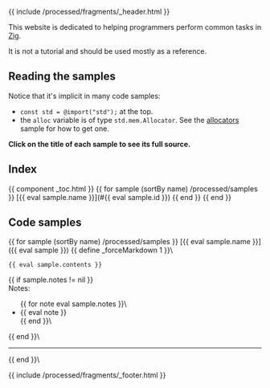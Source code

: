 {{ include /processed/fragments/_header.html }}

This website is dedicated to helping programmers perform common tasks in [Zig](https://ziglang.org/).

It is not a tutorial and should be used mostly as a reference.

## Reading the samples

Notice that it's implicit in many code samples:

* `const std = @import("std");` at the top.
* the `alloc` variable is of type `std.mem.Allocator`. See the [allocators](#allocators) sample for how to get one.

**Click on the title of each sample to see its full source.**

## Index

{{ component _toc.html }}
{{ for sample (sortBy name) /processed/samples }}
[{{ eval sample.name }}](#{{ eval sample.id }})
{{ end }}
{{ end }}

## Code samples

{{ for sample (sortBy name) /processed/samples }}
<span id='{{ eval sample.id }}'>[{{ eval sample.name }}]({{ eval sample }})</span>
{{ define _forceMarkdown 1 }}\
```zig
{{ eval sample.contents }}
```
{{ if sample.notes != nil }}\
Notes:
<ul>
{{ for note eval sample.notes }}\
<li>{{ eval note }}</li>
{{ end }}\
</ul>
{{ end }}\
<hr>
{{ end }}\


{{ include /processed/fragments/_footer.html }}
